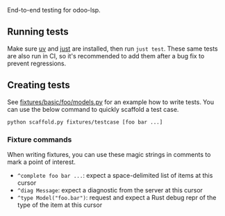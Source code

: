 End-to-end testing for odoo-lsp.

## Running tests

Make sure [uv] and [just] are installed, then run `just test`.
These same tests are also run in CI, so it's recommended to add them after a bug fix to prevent regressions.

[uv]: https://docs.astral.sh/uv/
[just]: https://github.com/casey/just

## Creating tests

See [fixtures/basic/foo/models.py](fixtures/basic/foo/models.py) for an example how to write tests.
You can use the below command to quickly scaffold a test case.

```shell
python scaffold.py fixtures/testcase [foo bar ...]
```

### Fixture commands

When writing fixtures, you can use these magic strings in comments to mark a point of interest.
- `^complete foo bar ...`: expect a space-delimited list of items at this cursor
- `^diag Message`: expect a diagnostic from the server at this cursor
- `^type Model("foo.bar")`: request and expect a Rust debug repr of the type of the item at this cursor
